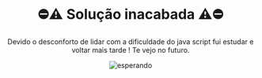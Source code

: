 <div align="center">

# ⛔⚠️ Solução inacabada ⚠️⛔ 

Devido o desconforto de lidar com a dificuldade do java script fui estudar e voltar mais tarde ! 
Te vejo no futuro.

![esperando](https://gifs.joelglovier.com/waiting/giphy.gif)

</div> 
